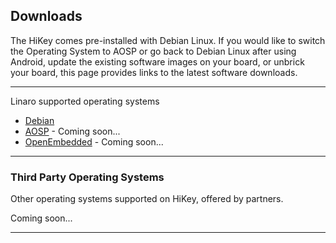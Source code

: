## Downloads

The HiKey comes pre-installed with Debian Linux. If you would like to switch the Operating System to AOSP or go back to Debian Linux after using Android, update the existing software images on your board, or unbrick your board, this page provides links to the latest software downloads.

***

Linaro supported operating systems

- [Debian](Debian.md)
- [AOSP](AOSP.md) - Coming soon...
- [OpenEmbedded](OpenEmbedded.md) - Coming soon...

***

### Third Party Operating Systems

Other operating systems supported on HiKey, offered by partners.

Coming soon...

***

